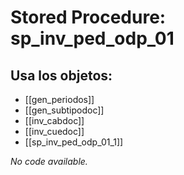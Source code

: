 # Stored Procedure: sp_inv_ped_odp_01

## Usa los objetos:
- [[gen_periodos]]
- [[gen_subtipodoc]]
- [[inv_cabdoc]]
- [[inv_cuedoc]]
- [[sp_inv_ped_odp_01_1]]

*No code available.*
